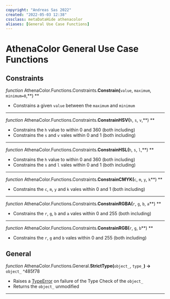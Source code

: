 ```yaml
---
copyright: "Andreas Sas 2022"
created: "2022-05-03 12:38"
cssclass: metaDataHide athenacolor
aliases: [General Use Case Functions]
---
```

# AthenaColor General Use Case Functions
## Constraints
*function* AthenaColor.Functions.Constraints.**Constrain(**`value`, `maximum`, `minimum=0`,**) **
- Constrains a given `value` between the `maximum` and `minimum`

---
*function* AthenaColor.Functions.Constraints.**ConstrainHSV(**`h`, `s`, `v`,**) **
- Constrains the `h` value to within 0 and 360 (both including)
- Constrains the `s` and `v` vales within 0 and 1 (both including)


---
*function* AthenaColor.Functions.Constraints.**ConstrainHSL(**`h`, `s`, `l`,**) **
- Constrains the `h` value to within 0 and 360 (both including)
- Constrains the `s` and `l` vales within 0 and 1 (both including)


---
*function* AthenaColor.Functions.Constraints.**ConstrainCMYK(**`c`, `m`, `y`, `k`**) **
- Constrains the `c`, `m`, `y` and `k` vales within 0 and 1 (both including)


---
*function* AthenaColor.Functions.Constraints.**ConstrainRGBA(**`r`, `g`, `b`, `a`**) **
- Constrains the `r`, `g`, `b` and `a` vales within 0 and 255 (both including)


---
*function* AthenaColor.Functions.Constraints.**ConstrainRGB(**`r`, `g`, `b`**) **
- Constrains the `r`, `g` and `b` vales within 0 and 255 (both including)

## General
*function* AthenaColor.Functions.General.**StrictType(**`object_`, `type_`**) ->** `object_` ^485f78
- Raises a [TypeError](https://docs.python.org/3/library/exceptions.html#TypeError) on failure of the Type Check of the `object_`
- Returns the `object_` unmodified

---
